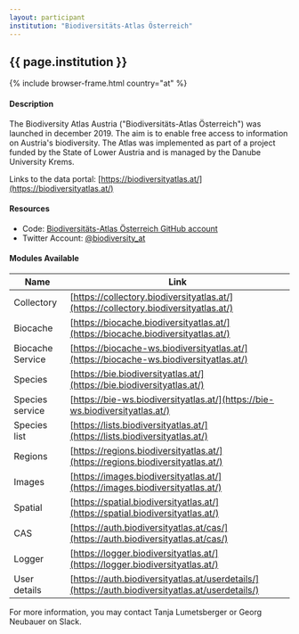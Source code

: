 ```yaml
---
layout: participant
institution: "Biodiversitäts-Atlas Österreich"
---
```


## {{ page.institution }}

{% include browser-frame.html country="at" %}

#### Description 
The Biodiversity Atlas Austria ("Biodiversitäts-Atlas Österreich") was launched in december 2019. The aim is to enable free access to information on Austria's biodiversity. The Atlas was implemented as part of a project funded by the State of Lower Austria and is managed by the Danube University Krems.

Links to the data portal: [https://biodiversityatlas.at/](https://biodiversityatlas.at/)

#### Resources

- Code: [Biodiversitäts-Atlas Österreich GitHub account](https://github.com/biodivAtlasAT)
- Twitter Account: [@biodiversity_at](https://twitter.com/biodiversity_at)

#### Modules Available 

| Name             | Link                                                                                             |
|------------------|--------------------------------------------------------------------------------------------------|
| Collectory       | [https://collectory.biodiversityatlas.at/](https://collectory.biodiversityatlas.at/)             |
| Biocache         | [https://biocache.biodiversityatlas.at/](https://biocache.biodiversityatlas.at/)                 |
| Biocache Service | [https://biocache-ws.biodiversityatlas.at/](https://biocache-ws.biodiversityatlas.at/)           |
| Species          | [https://bie.biodiversityatlas.at/](https://bie.biodiversityatlas.at/)                           |
| Species service  | [https://bie-ws.biodiversityatlas.at/](https://bie-ws.biodiversityatlas.at/)                     |
| Species list     | [https://lists.biodiversityatlas.at/](https://lists.biodiversityatlas.at/)                       |
| Regions          | [https://regions.biodiversityatlas.at/](https://regions.biodiversityatlas.at/)                   |
| Images           | [https://images.biodiversityatlas.at/](https://images.biodiversityatlas.at/)                     |
| Spatial          | [https://spatial.biodiversityatlas.at/](https://spatial.biodiversityatlas.at/)                   |
| CAS              | [https://auth.biodiversityatlas.at/cas/](https://auth.biodiversityatlas.at/cas/)                 |
| Logger           | [https://logger.biodiversityatlas.at/](https://logger.biodiversityatlas.at/)                     |
| User details     | [https://auth.biodiversityatlas.at/userdetails/](https://auth.biodiversityatlas.at/userdetails/) |


For more information, you may contact Tanja Lumetsberger or Georg Neubauer on Slack.
